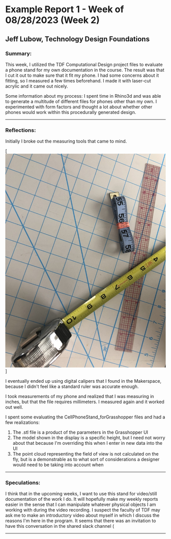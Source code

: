 # Example Report 1 - Week of 08/28/2023 (Week 2)
## Jeff Lubow, Technology Design Foundations

### Summary: 

This week, I utilized the TDF Computational Design project files to evaluate a phone stand for my own documentation in the course.
The result was that I cut it out to make sure that it fit my phone.  I had some concerns about it fitting, so I measured a few times beforehand.  I made it with laser-cut acrylic and it came out nicely.  

Some information about my process:
I spent time in Rhino3d and was able to generate a multitude of different files for phones other than my own.  I experimented with form factors and thought a lot about whether other phones would work within this procedurally generated design.  

---

### Reflections:

Initially I broke out the measuring tools that came to mind.

[![all tools](measuring_tools.JPG)]

I eventually ended up using digital calipers that I found in the Makerspace, because I didn't feel like a standard ruler was accurate enough.

I took measurements of my phone and realized that I was measuring in inches, but that the file requires millimeters.  I measured again and it worked out well.

I spent some evaluating the CellPhoneStand_forGrasshopper files and had a few realizations:

1. The .stl file is a product of the parameters in the Grasshopper UI
2. The model shown in the display is a specific height, but I need not worry about that because I'm overriding this when I enter in new data into the UI
3. The point cloud representing the field of view is not calculated on the fly, but is a demonstrable as to what sort of considerations a designer would need to be taking into account when 

---

### Speculations:

I think that in the upcoming weeks, I want to use this stand for video/still documentation of the work I do.  It will hopefully make my weekly reports easier in the sense that I can manipulate whatever physical objects I am working with during the video recording.  I suspect the faculty of TDF may ask me to make an introductory video about myself in which I discuss the reasons I'm here in the program.  It seems that there was an invitation to have this conversation in the shared slack channel (

---
